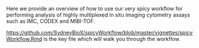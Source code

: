 Here we provide an overview of how to use our very spicy workflow for performing analysis of highly multiplexed in situ imaging cytometry assays such as IMC, CODEX and MIBI-TOF.

https://github.com/SydneyBioX/spicyWorkflow/blob/master/vignettes/spicyWorkflow.Rmd is the key file which will walk you through the workflow.

